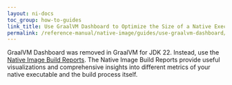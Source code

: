 ```yaml
---
layout: ni-docs
toc_group: how-to-guides
link_title: Use GraalVM Dashboard to Optimize the Size of a Native Executable
permalink: /reference-manual/native-image/guides/use-graalvm-dashboard/
---
```


GraalVM Dashboard was removed in GraalVM for JDK 22.
Instead, use the [Native Image Build Reports](../BuildReport.md).
The Native Image Build Reports provide useful visualizations and comprehensive insights into different metrics of your native executable and the build process itself.
